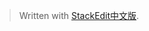 


> Written with [StackEdit中文版](https://stackedit.cn/).


<!--stackedit_data:
eyJoaXN0b3J5IjpbLTk3MTk2NjczN119
-->